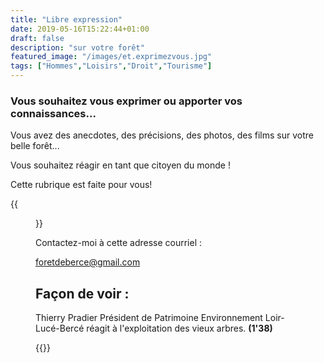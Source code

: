 ```yaml
---
title: "Libre expression"
date: 2019-05-16T15:22:44+01:00
draft: false
description: "sur votre forêt"
featured_image: "/images/et.exprimezvous.jpg"
tags: ["Hommes","Loisirs","Droit","Tourisme"]
---
```


### Vous souhaitez vous exprimer ou apporter vos connaissances...

Vous avez des anecdotes, des précisions, des photos, des films sur 
votre belle forêt...

Vous souhaitez réagir en tant que citoyen du monde !

Cette rubrique est faite pour vous!

{{<figure src="/images/articles/exprimezvous.jpg" title="Remonter le temps">}}

Contactez-moi à cette adresse courriel :

foretdeberce@gmail.com

## Façon de voir : 


Thierry Pradier
Président de Patrimoine Environnement Loir-Lucé-Bercé
réagit à l'exploitation des vieux arbres.  **(1'38)**

{{<youtube id="Y52_WUHDgkU">}}

